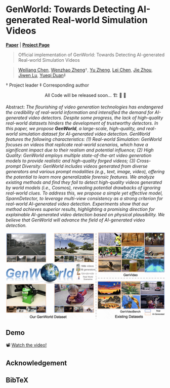 # GenWorld: Towards Detecting AI-generated Real-world Simulation Videos

[**Paper**](https://arxiv.org/abs/2408.12601) | [**Project Page**](https://chen-wl20.github.io/GenWorld//)

> Official implementation of GenWorld: Towards Detecting AI-generated Real-world Simulation Videos

> [Weiliang Chen](https://chen-wl20.github.io/), [Wenzhao Zheng](https://wzzheng.net/)$\dagger$, [Yu Zheng](https://yzheng97.github.io/), [Lei Chen](https://leichenthu.github.io/), [Jie Zhou](https://www.au.tsinghua.edu.cn/info/1078/3126.htm), [Jiwen Lu](https://ivg.au.tsinghua.edu.cn/Jiwen_Lu/), [Yueqi Duan](https://duanyueqi.github.io/)$\ddagger$

$\dagger$ Project leader $\ddagger$ Corresponding author

<p align="center"> All Code will be released soon... 🏗️ 🚧 🔨</p>

Abstract: *The flourishing of video generation technologies has endangered the credibility of real-world information and intensified the demand for AI-generated video detectors. Despite some progress, the lack of high-quality real-world datasets hinders the development of trustworthy detectors. In this paper, we propose **GenWorld**, a large-scale, high-quality, and real-world simulation dataset for AI-generated video detection. GenWorld features the following characteristics: (1) Real-world Simulation: GenWorld focuses on videos that replicate real-world scenarios, which have a significant impact due to their realism and potential influence; (2) High Quality: GenWorld employs multiple state-of-the-art video generation models to provide realistic and high-quality forged videos; (3) Cross-prompt Diversity: GenWorld includes videos generated from diverse generators and various prompt modalities (e.g., text, image, video), offering the potential to learn more generalizable forensic features. We analyze existing methods and find they fail to detect high-quality videos generated by world models (i.e., Cosmos), revealing potential drawbacks of ignoring real-world clues. To address this, we propose a simple yet effective model, SpannDetector, to leverage multi-view consistency as a strong criterion for real-world AI-generated video detection. Experiments show that our method achieves superior results, highlighting a promising direction for explainable AI-generated video detection based on physical plausibility. We believe that GenWorld will advance the field of AI-generated video detection.*

<p align="center">
    <img src="assets/teaser.png">
</p>


## Demo
📽️ [Watch the video!](./assets/genworld_demo_mp4.mp4)
<!-- <p align="center">
    <video src="assets/genworld_demo_mp4.mp4" controls autoplay loop muted width="640"></video>
</p> -->


## Acknowledgement




## BibTeX

```

```
